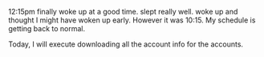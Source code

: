 12:15pm
finally woke up at a good time.  slept really well.  woke up and thought I might have woken up early.  However it was 10:15.  My schedule is getting back to normal.

Today, I will execute downloading all the account info for the accounts. 